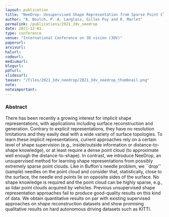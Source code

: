 ```yaml
---
layout: publication
title: "NeeDrop: Unsupervised Shape Representation from Sparse Point Clouds using Needle Dropping"
author: "A. Boulch, P.-A. Langlois, Gilles Puy and R. Marlet"
permalink: /publications/2021_3dv_needrop
date: 2021-12-01
type: conference
venue: "International Conference on 3D vision (3DV)"
paperurl:
arxivurl: 
halurl: 
codeurl: 
mediumurl: 
blogurl: 
pdfurl: 
slidesurl: 
teaser: "/files/2021_3dv_needrop/2021_3dv_needrop_thumbnail.png"
note:
noteimportant: 
---
```



### Abstract

There has been recently a growing interest for implicit shape representations, with applications including surface reconstruction and generation. Contrary to explicit representations, they have no resolution limitations and they easily deal with a wide variety of surface topologies. To learn these implicit representations, current approaches rely on a certain level of shape supervision (e.g., inside/outside information or distance-to-shape knowledge), or at least require a dense point cloud (to approximate well enough the distance-to-shape). In contrast, we introduce NeeDrop, an unsupervised method for learning shape representations from possibly extremely sparse point clouds. Like in Buffon's needle problem, we ``drop'' (sample) needles on the point cloud and consider that, statistically, close to the surface, the needle end points lie on opposite sides of the surface. No shape knowledge is required and the point cloud can be highly sparse, e.g., as lidar point clouds acquired by vehicles. Previous unsupervised shape representation approaches fail to produce good-quality results on this kind of data. We obtain quantitative results on par with existing supervised approaches on shape reconstruction datasets and show promising qualitative results on hard autonomous driving datasets such as KITTI.